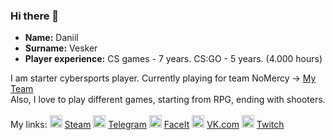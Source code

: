### Hi there 👋

* **Name:** Daniil
* **Surname:** Vesker
* **Player experience:** CS games - 7 years. CS:GO - 5 years. (4.000 hours) 

I am starter cybersports player. Currently playing for team NoMercy -> [My Team](https://www.faceit.com/ru/teams/306a6ec3-3564-4f0e-b24f-6020f95172bd)<br>
Also, I love to play different games, starting from RPG, ending with shooters. <br>
<br>
My links:
<img alt="Steam" src="https://bit.ly/3EjecuY" width="20px" height="20px"/> [Steam](https://steamcommunity.com/id/v3sker/)
<img alt="Steam" src="https://cdn.freebiesupply.com/logos/large/2x/telegram-logo-svg-vector.svg" width="20px" height="20px"/> [Telegram](https://t.me/v3sker/)
<img alt="Steam" src="https://bit.ly/3EjecuY" width="20px" height="20px"/> [FaceIt](https://www.faceit.com/ru/players/v3skerrrrr)
<img alt="Steam" src="https://bit.ly/3EjecuY" width="20px" height="20px"/> [VK.com](https://vk.com/antexp/)
<img alt="Steam" src="https://bit.ly/3EjecuY" width="20px" height="20px"/> [Twitch](https://twitch.tv/v3skerxd/)

<!--**vespukeker/vespukeker** is a ✨ _special_ ✨ repository because its `README.md` (this file) appears on your GitHub profile.--!>



